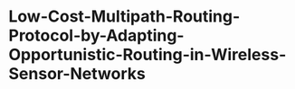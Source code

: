 # Low-Cost-Multipath-Routing-Protocol-by-Adapting-Opportunistic-Routing-in-Wireless-Sensor-Networks
